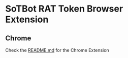 # SoTBot RAT Token Browser Extension

## Chrome
Check the [README.md](Chrome/README.md) for the Chrome Extension